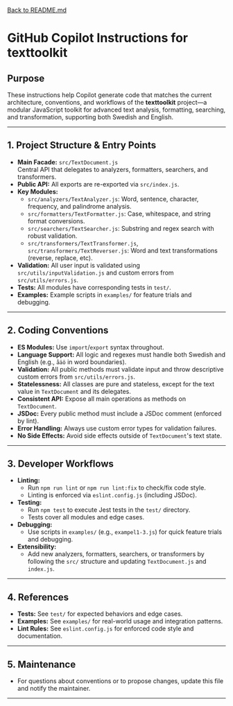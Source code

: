 [Back to README.md](../README.md)

# GitHub Copilot Instructions for texttoolkit

## Purpose

These instructions help Copilot generate code that matches the current architecture, conventions, and workflows of the **texttoolkit** project—a modular JavaScript toolkit for advanced text analysis, formatting, searching, and transformation, supporting both Swedish and English.

---

## 1. Project Structure & Entry Points

- **Main Facade:** `src/TextDocument.js`  
  Central API that delegates to analyzers, formatters, searchers, and transformers.
- **Public API:** All exports are re-exported via `src/index.js`.
- **Key Modules:**
  - `src/analyzers/TextAnalyzer.js`: Word, sentence, character, frequency, and palindrome analysis.
  - `src/formatters/TextFormatter.js`: Case, whitespace, and string format conversions.
  - `src/searchers/TextSearcher.js`: Substring and regex search with robust validation.
  - `src/transformers/TextTransformer.js`, `src/transformers/TextReverser.js`: Word and text transformations (reverse, replace, etc).
- **Validation:** All user input is validated using `src/utils/inputValidation.js` and custom errors from `src/utils/errors.js`.
- **Tests:** All modules have corresponding tests in `test/`.
- **Examples:** Example scripts in `examples/` for feature trials and debugging.

---

## 2. Coding Conventions

- **ES Modules:** Use `import`/`export` syntax throughout.
- **Language Support:** All logic and regexes must handle both Swedish and English (e.g., `åäö` in word boundaries).
- **Validation:** All public methods must validate input and throw descriptive custom errors from `src/utils/errors.js`.
- **Statelessness:** All classes are pure and stateless, except for the text value in `TextDocument` and its delegates.
- **Consistent API:** Expose all main operations as methods on `TextDocument`.
- **JSDoc:** Every public method must include a JSDoc comment (enforced by lint).
- **Error Handling:** Always use custom error types for validation failures.
- **No Side Effects:** Avoid side effects outside of `TextDocument`'s text state.

---

## 3. Developer Workflows

- **Linting:**
  - Run `npm run lint` or `npm run lint:fix` to check/fix code style.
  - Linting is enforced via `eslint.config.js` (including JSDoc).
- **Testing:**
  - Run `npm test` to execute Jest tests in the `test/` directory.
  - Tests cover all modules and edge cases.
- **Debugging:**
  - Use scripts in `examples/` (e.g., `exampel1-3.js`) for quick feature trials and debugging.
- **Extensibility:**
  - Add new analyzers, formatters, searchers, or transformers by following the `src/` structure and updating `TextDocument.js` and `index.js`.

---

## 4. References

- **Tests:** See `test/` for expected behaviors and edge cases.
- **Examples:** See `examples/` for real-world usage and integration patterns.
- **Lint Rules:** See `eslint.config.js` for enforced code style and documentation.

---

## 5. Maintenance

- For questions about conventions or to propose changes, update this file and notify the maintainer.

---
